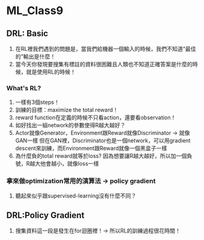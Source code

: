 # ML_Class9
## DRL: Basic
1. 在RL裡我們遇到的問題是，當我們給機器一個輸入的時候，我們不知道“最佳的”輸出是什麼！
2. 當今天你發現要搜集有標註的資料很困難且人類也不知道正確答案是什麼的時候，就是使用RL的時候！
### What's RL?
1. 一樣有3個steps！
2. 訓練的目標：maximize the total reward！
3. reward function在定義的時候不只看action，還要看observation！
4. 如好找出一組network的參數使得R越大越好？
5. Actor就像Generator，Environment跟Reward就像Discriminator -> 就像GAN一樣
   但在GAN裡，Discriminator也是一個network，可以用gradient descent來訓練，而Environment跟Reward就像一個黑盒子一樣
6. 為什麼負的total reward就等於loss? 因為想要讓R越大越好，所以加一個負號，R越大他會越小，就像loss一樣
### 拿來做optimization常用的演算法 -> policy gradient
1. 聽起來似乎跟supervised-learning沒有什麼不同？

## DRL:Policy Gradient
1. 搜集資料這一段是發生在for迴圈裡！-> 所以RL的訓練過程很花時間！

